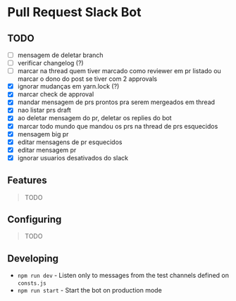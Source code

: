 # Pull Request Slack Bot

## TODO

- [ ] mensagem de deletar branch
- [ ] verificar changelog (?)
- [ ] marcar na thread quem tiver marcado como reviewer em pr listado ou marcar o dono do post se tiver com 2 approvals
- [x] ignorar mudanças em yarn.lock (?)
- [x] marcar check de approval
- [x] mandar mensagem de prs prontos pra serem mergeados em thread
- [x] nao listar prs draft
- [x] ao deletar mensagem do pr, deletar os replies do bot
- [x] marcar todo mundo que mandou os prs na thread de prs esquecidos
- [x] mensagem big pr
- [x] editar mensagens de pr esquecidos
- [x] editar mensagem pr
- [x] ignorar usuarios desativados do slack

## Features

> TODO

## Configuring

> TODO

## Developing

- `npm run dev` - Listen only to messages from the test channels defined on `consts.js`
- `npm run start` - Start the bot on production mode
